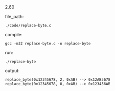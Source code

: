 2.60

file_path:

```
./code/replace-byte.c
```

compile:

```
gcc -m32 replace-byte.c -o replace-byte
```

run:

```
./replace-byte
```

output:

```
replace_byte(0x12345678, 2, 0xAB) --> 0x12AB5678
replace_byte(0x12345678, 0, 0xAB) --> 0x123456AB
```
